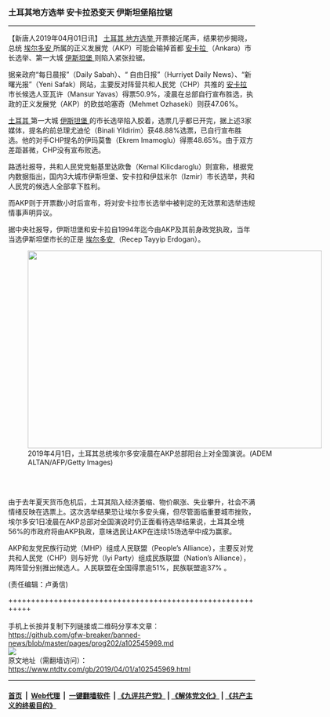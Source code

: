 ### 土耳其地方选举 安卡拉恐变天 伊斯坦堡陷拉锯
------------------------

<div class="post_content" itemprop="articleBody">
 <p>
  【新唐人2019年04月01日讯】
  <a href="https://www.ntdtv.com/gb/土耳其.htm">
   土耳其
  </a>
  <a href="https://www.ntdtv.com/gb/地方选举.htm">
   地方选举
  </a>
  开票接近尾声，结果初步揭晓，总统
  <a href="https://www.ntdtv.com/gb/埃尔多安.htm">
   埃尔多安
  </a>
  所属的正义发展党（AKP）可能会输掉首都
  <a href="https://www.ntdtv.com/gb/安卡拉.htm">
   安卡拉
  </a>
  （Ankara）市长选举、第一大城
  <a href="https://www.ntdtv.com/gb/伊斯坦堡.htm">
   伊斯坦堡
  </a>
  则陷入紧张拉锯。
 </p>
 <p>
  据亲政府“每日晨报”（Daily Sabah）、“ 自由日报”（Hurriyet Daily News）、“新曙光报”（Yeni Safak）网站，主要反对阵营共和人民党（CHP）共推的
  <a href="https://www.ntdtv.com/gb/安卡拉.htm">
   安卡拉
  </a>
  巿长候选人亚瓦许（Mansur Yavas）得票50.9%，凌晨在总部自行宣布胜选，执政的正义发展党（AKP）的欧兹哈塞奇（Mehmet Ozhaseki）则获47.06%。
 </p>
 <p>
  <a href="https://www.ntdtv.com/gb/土耳其.htm">
   土耳其
  </a>
  第一大城
  <a href="https://www.ntdtv.com/gb/伊斯坦堡.htm">
   伊斯坦堡
  </a>
  的市长选举陷入胶着，选票几乎都已开完，据上述3家媒体，提名的前总理尤迪伦（Binali Yildirim）获48.88%选票，已自行宣布胜选。他的对手CHP提名的伊玛莫鲁（Ekrem Imamoglu）得票48.65%。由于双方差距甚微，CHP没有宣布败选。
 </p>
 <p>
  路透社报导，共和人民党党魁基里达欧鲁（Kemal Kilicdaroglu）则宣称，根据党内数据指出，国内3大城市伊斯坦堡、安卡拉和伊兹米尔（Izmir）市长选举，共和人民党的候选人全部拿下胜利。
 </p>
 <p>
  而AKP则于开票数小时后宣布，将对安卡拉巿长选举中被判定的无效票和选举违规情事声明异议。
 </p>
 <p>
  据中央社报导，伊斯坦堡和安卡拉自1994年迄今由AKP及其前身政党执政，当年当选伊斯坦堡巿长的正是
  <a href="https://www.ntdtv.com/gb/埃尔多安.htm">
   埃尔多安
  </a>
  （Recep Tayyip Erdogan）。
 </p>
 <figure class="wp-caption alignnone" id="attachment_102545996" style="width: 600px">
  <img alt="" class="size-medium wp-image-102545996" height="403" src="https://www.ntdtv.com/assets/uploads/2019/04/GettyImages-1134184013-600x403.jpg" width="600">
   <br/><figcaption class="wp-caption-text">
    2019年4月1日，土耳其总统埃尔多安凌晨在AKP总部阳台上对全国演说。(ADEM ALTAN/AFP/Getty Images)
   </figcaption><br/>
  </img>
 </figure><br/>
 <p>
  由于去年夏天货币危机后，土耳其陷入经济萎缩、物价飙涨、失业攀升，社会不满情绪反映在选票上。这次选举结果恐让埃尔多安头痛，但尽管面临重要城巿挫败，埃尔多安1日凌晨在AKP总部对全国演说时仍正面看待选举结果说，土耳其全境56%的巿政府将由AKP执政，意味选民让AKP在连续15场选举中成为赢家。
 </p>
 <p>
  AKP和友党民族行动党（MHP）组成人民联盟（People’s Alliance），主要反对党共和人民党（CHP）则与好党（Iyi Party）组成民族联盟（Nation’s Alliance），两阵营分别推出候选人。人民联盟在全国得票逾51%，民族联盟逾37% 。
 </p>
 <p>
  (责任编辑：卢勇信)
 </p>
 <div class="single_ad">
 </div>
</div>

+++++++++++++++++++++++++++++++++++++++++++++++++++++++++++<br/><br/>
手机上长按并复制下列链接或二维码分享本文章：<br/>
https://github.com/gfw-breaker/banned-news/blob/master/pages/prog202/a102545969.md <br/>
<a href='https://github.com/gfw-breaker/banned-news/blob/master/pages/prog202/a102545969.md'><img src='https://github.com/gfw-breaker/banned-news/blob/master/pages/prog202/a102545969.md.png'/></a> <br/>
原文地址（需翻墙访问）：https://www.ntdtv.com/gb/2019/04/01/a102545969.html


------------------------
#### [首页](https://github.com/gfw-breaker/banned-news/blob/master/README.md) &nbsp;|&nbsp; [Web代理](https://github.com/labour-camp/helloworld) &nbsp;|&nbsp; [一键翻墙软件](https://github.com/gfw-breaker/nogfw/blob/master/README.md) &nbsp;| [《九评共产党》](https://github.com/gfw-breaker/9ping.md/blob/master/README.md#九评之一评共产党是什么) | [《解体党文化》](https://github.com/gfw-breaker/jtdwh.md/blob/master/README.md) | [《共产主义的终极目的》](https://github.com/gfw-breaker/gczydzjmd.md/blob/master/README.md)

